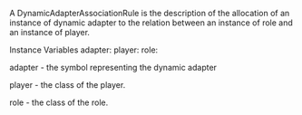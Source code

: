 A DynamicAdapterAssociationRule is the description of the allocation of an instance of dynamic adapter to the relation between an instance of role and an instance of player.

Instance Variables
	adapter:		<Symbol>
	player:		<Class>
	role:		<Class>

adapter
	- the symbol representing the dynamic adapter

player
	- the class of the player.

role
	- the class of the role.

